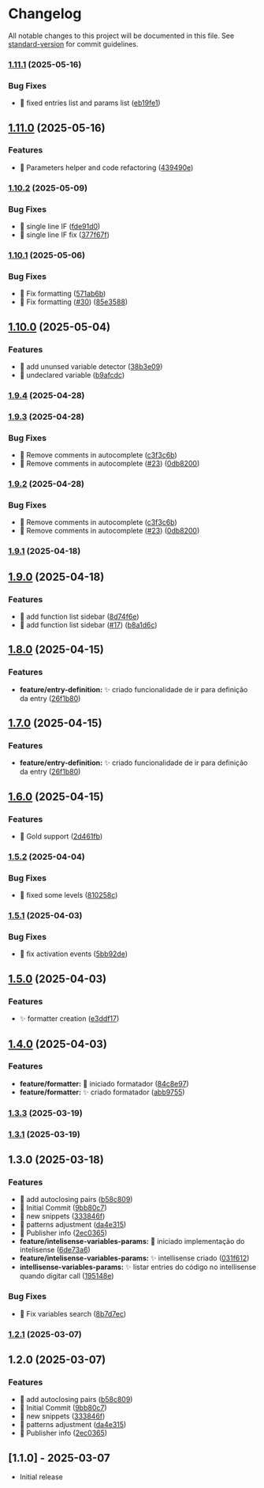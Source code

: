 # Changelog

All notable changes to this project will be documented in this file. See [standard-version](https://github.com/conventional-changelog/standard-version) for commit guidelines.

### [1.11.1](https://github.com/eliangelap/uniface-syntax-extension/compare/v1.11.0...v1.11.1) (2025-05-16)


### Bug Fixes

* 🐛 fixed entries list and params list ([eb19fe1](https://github.com/eliangelap/uniface-syntax-extension/commit/eb19fe13281830e86d051d5235cf2c52ee2d65fb))

## [1.11.0](https://github.com/eliangelap/uniface-syntax-extension/compare/v1.10.2...v1.11.0) (2025-05-16)


### Features

* 🎸 Parameters helper and code refactoring ([439490e](https://github.com/eliangelap/uniface-syntax-extension/commit/439490e987b483713fe3ac8b70527ccfa40be217))

### [1.10.2](https://github.com/eliangelap/uniface-syntax-extension/compare/v1.10.1...v1.10.2) (2025-05-09)


### Bug Fixes

* 🐛 single line IF ([fde91d0](https://github.com/eliangelap/uniface-syntax-extension/commit/fde91d01c1edd4396088695d7a7882dded40a59c))
* 🐛 single line IF fix ([377f67f](https://github.com/eliangelap/uniface-syntax-extension/commit/377f67fb53fde9f647da17206a72df9d2b08919d))

### [1.10.1](https://github.com/eliangelap/uniface-syntax-extension/compare/v1.10.0...v1.10.1) (2025-05-06)


### Bug Fixes

* 🐛 Fix formatting ([571ab6b](https://github.com/eliangelap/uniface-syntax-extension/commit/571ab6bd170b424187df1789817e5967dd6599c0))
* 🐛 Fix formatting ([#30](https://github.com/eliangelap/uniface-syntax-extension/issues/30)) ([85e3588](https://github.com/eliangelap/uniface-syntax-extension/commit/85e35883e2d0f51ed7eaddf60f7413b71968ddcd))

## [1.10.0](https://github.com/eliangelap/uniface-syntax-extension/compare/v1.9.4...v1.10.0) (2025-05-04)


### Features

* 🎸 add ununsed variable detector ([38b3e09](https://github.com/eliangelap/uniface-syntax-extension/commit/38b3e098724714b8d45376c51ce6f58bd251e3c6))
* 🎸 undeclared variable ([b9afcdc](https://github.com/eliangelap/uniface-syntax-extension/commit/b9afcdc6a9a2a71bcce43867fc698ed5716de4b7))

### [1.9.4](https://github.com/eliangelap/uniface-syntax-extension/compare/v1.9.3...v1.9.4) (2025-04-28)

### [1.9.3](https://github.com/eliangelap/uniface-syntax-extension/compare/v1.9.1...v1.9.3) (2025-04-28)


### Bug Fixes

* 🐛 Remove comments in autocomplete ([c3f3c6b](https://github.com/eliangelap/uniface-syntax-extension/commit/c3f3c6bb5424d00be14a6a8bd9c0165e4d2d274d))
* 🐛 Remove comments in autocomplete ([#23](https://github.com/eliangelap/uniface-syntax-extension/issues/23)) ([0db8200](https://github.com/eliangelap/uniface-syntax-extension/commit/0db82005a2b5f725658845c540316dab01e2a07c))

### [1.9.2](https://github.com/eliangelap/uniface-syntax-extension/compare/v1.9.1...v1.9.2) (2025-04-28)


### Bug Fixes

* 🐛 Remove comments in autocomplete ([c3f3c6b](https://github.com/eliangelap/uniface-syntax-extension/commit/c3f3c6bb5424d00be14a6a8bd9c0165e4d2d274d))
* 🐛 Remove comments in autocomplete ([#23](https://github.com/eliangelap/uniface-syntax-extension/issues/23)) ([0db8200](https://github.com/eliangelap/uniface-syntax-extension/commit/0db82005a2b5f725658845c540316dab01e2a07c))

### [1.9.1](https://github.com/eliangelap/uniface-syntax-extension/compare/v1.9.0...v1.9.1) (2025-04-18)

## [1.9.0](https://github.com/eliangelap/uniface-syntax-extension/compare/v1.8.0...v1.9.0) (2025-04-18)


### Features

* 🎸 add function list sidebar ([8d74f6e](https://github.com/eliangelap/uniface-syntax-extension/commit/8d74f6ef79c1e2177e3f6c49ed9ed2af2211544a))
* 🎸 add function list sidebar ([#17](https://github.com/eliangelap/uniface-syntax-extension/issues/17)) ([b8a1d6c](https://github.com/eliangelap/uniface-syntax-extension/commit/b8a1d6c01b067b058d6a39d5dec0db03c835e85a))

## [1.8.0](https://github.com/eliangelap/uniface-syntax-extension/compare/v1.6.0...v1.8.0) (2025-04-15)


### Features

* **feature/entry-definition:** :sparkles: criado funcionalidade de ir para definição da entry ([26f1b80](https://github.com/eliangelap/uniface-syntax-extension/commit/26f1b800b490f24f85bae2f9d4b422b9b07e07a9))

## [1.7.0](https://github.com/eliangelap/uniface-syntax-extension/compare/v1.6.0...v1.7.0) (2025-04-15)


### Features

* **feature/entry-definition:** :sparkles: criado funcionalidade de ir para definição da entry ([26f1b80](https://github.com/eliangelap/uniface-syntax-extension/commit/26f1b800b490f24f85bae2f9d4b422b9b07e07a9))

## [1.6.0](https://github.com/eliangelap/uniface-syntax-extension/compare/v1.5.2...v1.6.0) (2025-04-15)


### Features

* 🎸 Gold support ([2d461fb](https://github.com/eliangelap/uniface-syntax-extension/commit/2d461fb04f370df922505b48b17d2c306e824f75))

### [1.5.2](https://github.com/eliangelap/uniface-syntax-extension/compare/v1.5.1...v1.5.2) (2025-04-04)


### Bug Fixes

* 🐛 fixed some levels ([810258c](https://github.com/eliangelap/uniface-syntax-extension/commit/810258c2953cb6ffa1f6fecfbeb8414cf916eb2a))

### [1.5.1](https://github.com/eliangelap/uniface-syntax-extension/compare/v1.5.0...v1.5.1) (2025-04-03)


### Bug Fixes

* :bug: fix activation events ([5bb92de](https://github.com/eliangelap/uniface-syntax-extension/commit/5bb92defed8b50c2efcfebec7dee849698b64cb7))

## [1.5.0](https://github.com/eliangelap/uniface-syntax-extension/compare/v1.4.0...v1.5.0) (2025-04-03)


### Features

* :sparkles: formatter creation ([e3ddf17](https://github.com/eliangelap/uniface-syntax-extension/commit/e3ddf177194e063acff1051ca1463ba22f1f4c8e))

## [1.4.0](https://github.com/eliangelap/uniface-syntax-extension/compare/v1.3.3...v1.4.0) (2025-04-03)


### Features

* **feature/formatter:** :construction: iniciado formatador ([84c8e97](https://github.com/eliangelap/uniface-syntax-extension/commit/84c8e97763662ed0fbd2ad9fe73c0c294df281cc))
* **feature/formatter:** :sparkles: criado formatador ([abb9755](https://github.com/eliangelap/uniface-syntax-extension/commit/abb9755976db2768e1995096f9694078b0b68083))

### [1.3.3](https://github.com/eliangelap/uniface-syntax-extension/compare/v1.3.2...v1.3.3) (2025-03-19)

### [1.3.1](https://github.com/eliangelap/uniface-syntax-extension/compare/v1.3.0...v1.3.1) (2025-03-19)

## 1.3.0 (2025-03-18)


### Features

* 🎸 add autoclosing pairs ([b58c809](https://github.com/eliangelap/uniface-syntax-extension/commit/b58c809419b049b036494540ee82744adeb59583))
* 🎸 Initial Commit ([9bb80c7](https://github.com/eliangelap/uniface-syntax-extension/commit/9bb80c7eab753c55b7c863abfad07cb94ad71322))
* 🎸 new snippets ([333846f](https://github.com/eliangelap/uniface-syntax-extension/commit/333846f76224d29c7b2d38ec0f40a60221a89946))
* 🎸 patterns adjustment ([da4e315](https://github.com/eliangelap/uniface-syntax-extension/commit/da4e315505a55f6a821d6e2f737285479f3ad33a))
* 🎸 Publisher info ([2ec0365](https://github.com/eliangelap/uniface-syntax-extension/commit/2ec0365c2467546390a513565cd133b7711d63b4))
* **feature/intelisense-variables-params:** :construction: iniciado implementação do intelisense ([6de73a6](https://github.com/eliangelap/uniface-syntax-extension/commit/6de73a6f474aeb3ad0fccc9442276d96bacf3c72))
* **feature/intelisense-variables-params:** :sparkles: intellisense criado ([031f612](https://github.com/eliangelap/uniface-syntax-extension/commit/031f612a740f7b548f74b14c87b215a35f995d99))
* **intellisense-variables-params:** :sparkles: listar entries do código no intellisense quando digitar call ([195148e](https://github.com/eliangelap/uniface-syntax-extension/commit/195148ef9705a51ba03bb7b4a8248e1922ec6916))


### Bug Fixes

* 🐛 Fix variables search ([8b7d7ec](https://github.com/eliangelap/uniface-syntax-extension/commit/8b7d7ec31cb48360b8a5ef7c1eeb2c3b113c44ca))

### [1.2.1](https://github.com/eliangelap/uniface-syntax-extension/compare/v1.2.0...v1.2.1) (2025-03-07)

## 1.2.0 (2025-03-07)


### Features

* 🎸 add autoclosing pairs ([b58c809](https://github.com/eliangelap/uniface-syntax-extension/commit/b58c809419b049b036494540ee82744adeb59583))
* 🎸 Initial Commit ([9bb80c7](https://github.com/eliangelap/uniface-syntax-extension/commit/9bb80c7eab753c55b7c863abfad07cb94ad71322))
* 🎸 new snippets ([333846f](https://github.com/eliangelap/uniface-syntax-extension/commit/333846f76224d29c7b2d38ec0f40a60221a89946))
* 🎸 patterns adjustment ([da4e315](https://github.com/eliangelap/uniface-syntax-extension/commit/da4e315505a55f6a821d6e2f737285479f3ad33a))
* 🎸 Publisher info ([2ec0365](https://github.com/eliangelap/uniface-syntax-extension/commit/2ec0365c2467546390a513565cd133b7711d63b4))

## [1.1.0] - 2025-03-07

- Initial release